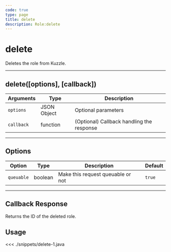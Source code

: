 ```yaml
---
code: true
type: page
title: delete
description: Role:delete
---
```


# delete

Deletes the role from Kuzzle.

---

## delete([options], [callback])

| Arguments  | Type        | Description                               |
| ---------- | ----------- | ----------------------------------------- |
| `options`  | JSON Object | Optional parameters                       |
| `callback` | function    | (Optional) Callback handling the response |

---

## Options

| Option     | Type    | Description                       | Default |
| ---------- | ------- | --------------------------------- | ------- |
| `queuable` | boolean | Make this request queuable or not | `true`  |

---

## Callback Response

Returns the ID of the deleted role.

## Usage

<<< ./snippets/delete-1.java
